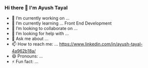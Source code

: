 ### Hi there 👋 I'm Ayush Tayal
- 🔭 I’m currently working on ...
- 🌱 I’m currently learning ... Front End Development 
- 👯 I’m looking to collaborate on ...
- 🤔 I’m looking for help with ...
- 💬 Ask me about ...
- 📫 How to reach me: ... https://www.linkedin.com/in/ayush-tayal-4a962b18a/
- 😄 Pronouns: ...
- ⚡ Fun fact: ...

<!--
**Ayush-Tayal/Ayush-Tayal** is a ✨ _special_ ✨ repository because its `README.md` (this file) appears on your GitHub profile.

Here are some ideas to get you started:


-->
